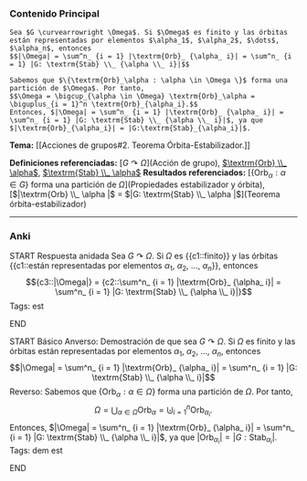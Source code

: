 ### Contenido Principal

```ad-cor
Sea $G \curvearrowright \Omega$. Si $\Omega$ es finito y las órbitas están representadas por elementos $\alpha_1$, $\alpha_2$, $\dots$, $\alpha_n$, entonces
$$|\Omega| = \sum^n_ {i = 1} |\textrm{Orb}_ {\alpha_ i}| = \sum^n_ {i = 1} |G: \textrm{Stab} \\_ {\alpha \\_ i}|$$
```

```ad-proof
Sabemos que $\{\textrm{Orb}_\alpha : \alpha \in \Omega \}$ forma una partición de $\Omega$. Por tanto,
$$\Omega = \bigcup_{\alpha \in \Omega} \textrm{Orb}_\alpha = \biguplus_{i = 1}^n \textrm{Orb}_{\alpha_i}.$$
Entonces, $|\Omega| = \sum^n_ {i = 1} |\textrm{Orb}_ {\alpha_ i}| = \sum^n_ {i = 1} |G: \textrm{Stab} \\_ {\alpha \\_ i}|$, ya que $|\textrm{Orb}_{\alpha_i}| = |G:\textrm{Stab}_{\alpha_i}|$.
```

**Tema:** [[Acciones de grupos#2. Teorema Órbita-Estabilizador.]]

**Definiciones referenciadas:** [$G \curvearrowright \Omega$](Acción de grupo), [$\textrm{Orb} \\_ \alpha$](Órbita), [$\textrm{Stab} \\_ \alpha$](Estabilizador)
**Resultados referenciados:** [$\{\textrm{Orb}_ \alpha : \alpha \in G\}$ forma una partición de $\Omega$](Propiedades estabilizador y órbita), [$|\textrm{Orb} \\_ \alpha |$ $=$ $|G: \textrm{Stab} \\_ \alpha |$](Teorema órbita-estabilizador)

---
### Anki

START
Respuesta anidada
Sea $G \curvearrowright \Omega$. Si $\Omega$ es {{c1::finito}} y las órbitas {{c1::están representadas por elementos $\alpha_1$, $\alpha_2$, $\dots$, $\alpha_n$}}, entonces
$${c3::|\Omega|} = {c2::\sum^n_ {i = 1} |\textrm{Orb}_ {\alpha_ i}| = \sum^n_ {i = 1} |G: \textrm{Stab} \\_ {\alpha \\_ i}|}$$
Tags: est
<!--ID: 1731931805018-->
END

START
Básico
Anverso: Demostración de que sea $G \curvearrowright \Omega$. Si $\Omega$ es finito y las órbitas están representadas por elementos $\alpha_1$, $\alpha_2$, $\dots$, $\alpha_n$, entonces
$$|\Omega| = \sum^n_ {i = 1} |\textrm{Orb}_ {\alpha_ i}| = \sum^n_ {i = 1} |G: \textrm{Stab} \\_ {\alpha \\_ i}|$$
Reverso: Sabemos que $\{\textrm{Orb}_\alpha : \alpha \in \Omega \}$ forma una partición de $\Omega$. Por tanto,
$$\Omega = \bigcup_{\alpha \in \Omega} \textrm{Orb}_\alpha = \biguplus_{i = 1}^n \textrm{Orb}_{\alpha_i}.$$
Entonces, $|\Omega| = \sum^n_ {i = 1} |\textrm{Orb}_ {\alpha_ i}| = \sum^n_ {i = 1} |G: \textrm{Stab} \\_ {\alpha \\_ i}|$, ya que $|\textrm{Orb}_{\alpha_i}| = |G:\textrm{Stab}_{\alpha_i}|$.
Tags: dem est
<!--ID: 1731931805027-->
END
